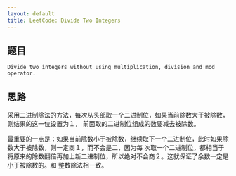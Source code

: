 ```yaml
---
layout: default
title: LeetCode: Divide Two Integers
---
```



## 题目

```
Divide two integers without using multiplication, division and mod operator.
```


## 思路

采用二进制除法的方法，每次从头部取一个二进制位，如果当前除数大于被除数，则结果的这一位设置为１，
前面取的二进制位组成的数要减去被除数。

最重要的一点是：如果当前除数小于被除数，继续取下一个二进制位，此时如果除数大于被除数，则一定商１，而不会是二，因为每
次取一个二进制位，都相当于将原来的除数翻倍再加上新二进制位，所以绝对不会商２。这就保证了余数一定是小于被除数的。和
整数除法相一致。

